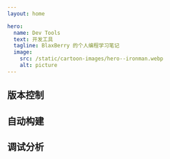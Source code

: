 ```yaml
---
layout: home

hero:
  name: Dev Tools
  text: 开发工具
  tagline: BlaxBerry 的个人编程学习笔记
  image:
    src: /static/cartoon-images/hero--ironman.webp
    alt: picture
---
```


<script setup lang="ts"> 
import SkillIconsBlock from '../../components/SkillIconsBlock.vue'


const __VERSION_CONTROL__ = [
    { 
        name: "Git", 
        link: "/notes/dev-tools/version/git/", 
        imgSrc: "/static/skill-icons/dev-tools--git.png"
    },
    { 
        name: "asdf", 
        link: "/notes/dev-tools/version/asdf/", 
        imgSrc: "/static/skill-icons/dev-tools--asdf.png"
    }
]

const __AUTOMATED_BUILDS__ = [
    { 
        name: "Makefile", 
        link: "/notes/dev-tools/auto-build/makefile/", 
        imgSrc: "/static/skill-icons/dev-tools--makefile.png"
    }
]

const __DEBUGGING_ANALYZING__ = [
    { 
        name: "cURL", 
        link: "/notes/dev-tools/debugging/curl/", 
        imgSrc: "/static/skill-icons/dev-tools--curl.png"
    }
]
</script>

## 版本控制

<SkillIconsBlock :skillList="__VERSION_CONTROL__"/>

## 自动构建

<SkillIconsBlock :skillList="__AUTOMATED_BUILDS__"/>

## 调试分析

<SkillIconsBlock :skillList="__DEBUGGING_ANALYZING__"/>
